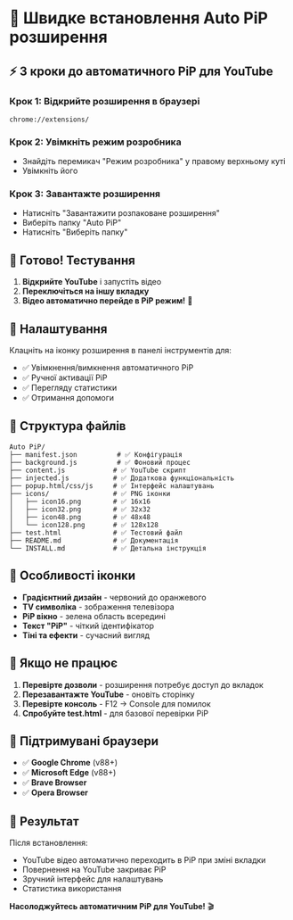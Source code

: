 # 🚀 Швидке встановлення Auto PiP розширення

## ⚡ 3 кроки до автоматичного PiP для YouTube

### Крок 1: Відкрийте розширення в браузері
```
chrome://extensions/
```

### Крок 2: Увімкніть режим розробника
- Знайдіть перемикач "Режим розробника" у правому верхньому куті
- Увімкніть його

### Крок 3: Завантажте розширення
- Натисніть "Завантажити розпаковане розширення"
- Виберіть папку "Auto PiP"
- Натисніть "Виберіть папку"

## 🎯 Готово! Тестування

1. **Відкрийте YouTube** і запустіть відео
2. **Переключіться на іншу вкладку**
3. **Відео автоматично перейде в PiP режим!** 🎉

## 🔧 Налаштування

Клацніть на іконку розширення в панелі інструментів для:
- ✅ Увімкнення/вимкнення автоматичного PiP
- ✅ Ручної активації PiP
- ✅ Перегляду статистики
- ✅ Отримання допомоги

## 📁 Структура файлів

```
Auto PiP/
├── manifest.json          # ✅ Конфігурація
├── background.js          # ✅ Фоновий процес
├── content.js            # ✅ YouTube скрипт
├── injected.js           # ✅ Додаткова функціональність
├── popup.html/css/js     # ✅ Інтерфейс налаштувань
├── icons/                # ✅ PNG іконки
│   ├── icon16.png        # ✅ 16x16
│   ├── icon32.png        # ✅ 32x32
│   ├── icon48.png        # ✅ 48x48
│   └── icon128.png       # ✅ 128x128
├── test.html             # ✅ Тестовий файл
├── README.md             # ✅ Документація
└── INSTALL.md            # ✅ Детальна інструкція
```

## 🎨 Особливості іконки

- **Градієнтний дизайн** - червоний до оранжевого
- **TV символіка** - зображення телевізора
- **PiP вікно** - зелена область всередині
- **Текст "PiP"** - чіткий ідентифікатор
- **Тіні та ефекти** - сучасний вигляд

## 🐛 Якщо не працює

1. **Перевірте дозволи** - розширення потребує доступ до вкладок
2. **Перезавантажте YouTube** - оновіть сторінку
3. **Перевірте консоль** - F12 → Console для помилок
4. **Спробуйте test.html** - для базової перевірки PiP

## 📱 Підтримувані браузери

- ✅ **Google Chrome** (v88+)
- ✅ **Microsoft Edge** (v88+)
- ✅ **Brave Browser**
- ✅ **Opera Browser**

## 🎉 Результат

Після встановлення:
- YouTube відео автоматично переходить в PiP при зміні вкладки
- Повернення на YouTube закриває PiP
- Зручний інтерфейс для налаштувань
- Статистика використання

**Насолоджуйтесь автоматичним PiP для YouTube!** 🎬
